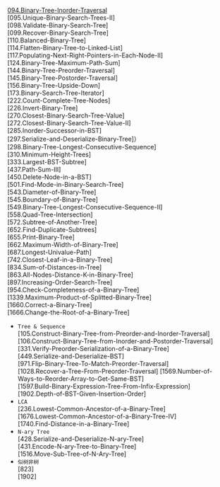 [094.Binary-Tree-Inorder-Traversal](https://github.com/wyzhang421/leetcode/tree/master/Tree/094.Binary-Tree-Inorder-Traversal)   
[095.Unique-Binary-Search-Trees-II]   
[098.Validate-Binary-Search-Tree]   
[099.Recover-Binary-Search-Tree]   
[110.Balanced-Binary-Tree]   
[114.Flatten-Binary-Tree-to-Linked-List]  
[117.Populating-Next-Right-Pointers-in-Each-Node-II]    
[124.Binary-Tree-Maximum-Path-Sum]   
[144.Binary-Tree-Preorder-Traversal]  
[145.Binary-Tree-Postorder-Traversal]  
[156.Binary-Tree-Upside-Down]   
[173.Binary-Search-Tree-Iterator]   
[222.Count-Complete-Tree-Nodes]   
[226.Invert-Binary-Tree]    
[270.Closest-Binary-Search-Tree-Value]       
[272.Closest-Binary-Search-Tree-Value-II]   
[285.Inorder-Successor-in-BST]    
[297.Serialize-and-Deserialize-Binary-Tree]）  
[298.Binary-Tree-Longest-Consecutive-Sequence]   
[310.Minimum-Height-Trees]   
[333.Largest-BST-Subtree]    
[437.Path-Sum-III]   
[450.Delete-Node-in-a-BST]    
[501.Find-Mode-in-Binary-Search-Tree]     
[543.Diameter-of-Binary-Tree]    
[545.Boundary-of-Binary-Tree]     
[549.Binary-Tree-Longest-Consecutive-Sequence-II]   
[558.Quad-Tree-Intersection]    
[572.Subtree-of-Another-Tree]   
[652.Find-Duplicate-Subtrees]   
[655.Print-Binary-Tree]   
[662.Maximum-Width-of-Binary-Tree]   
[687.Longest-Univalue-Path]    
[742.Closest-Leaf-in-a-Binary-Tree]    
[834.Sum-of-Distances-in-Tree]     
[863.All-Nodes-Distance-K-in-Binary-Tree]   
[897.Increasing-Order-Search-Tree]  
[954.Check-Completeness-of-a-Binary-Tree]    
[1339.Maximum-Product-of-Splitted-Binary-Tree]   
[1660.Correct-a-Binary-Tree]  
[1666.Change-the-Root-of-a-Binary-Tree]    
* ``Tree & Sequence``    
[105.Construct-Binary-Tree-from-Preorder-and-Inorder-Traversal]  
[106.Construct-Binary-Tree-from-Inorder-and-Postorder-Traversal]    
[331.Verify-Preorder-Serialization-of-a-Binary-Tree]   
[449.Serialize-and-Deserialize-BST]   
[971.Flip-Binary-Tree-To-Match-Preorder-Traversal]  
[1028.Recover-a-Tree-From-Preorder-Traversal] 
[1569.Number-of-Ways-to-Reorder-Array-to-Get-Same-BST]  
[1597.Build-Binary-Expression-Tree-From-Infix-Expression]  
[1902.Depth-of-BST-Given-Insertion-Order]   
* ``LCA``    
[236.Lowest-Common-Ancestor-of-a-Binary-Tree]     
[1676.Lowest-Common-Ancestor-of-a-Binary-Tree-IV]  
[1740.Find-Distance-in-a-Binary-Tree]  
* ``N-ary Tree``    
[428.Serialize-and-Deserialize-N-ary-Tree]  
[431.Encode-N-ary-Tree-to-Binary-Tree]  
[1516.Move-Sub-Tree-of-N-Ary-Tree]  
* ``似树非树``    
[823]    
[1902]
